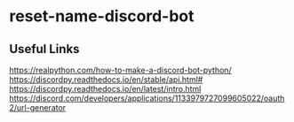 # reset-name-discord-bot

## Useful Links
https://realpython.com/how-to-make-a-discord-bot-python/
https://discordpy.readthedocs.io/en/stable/api.html#
https://discordpy.readthedocs.io/en/latest/intro.html 
https://discord.com/developers/applications/1133979727099605022/oauth2/url-generator